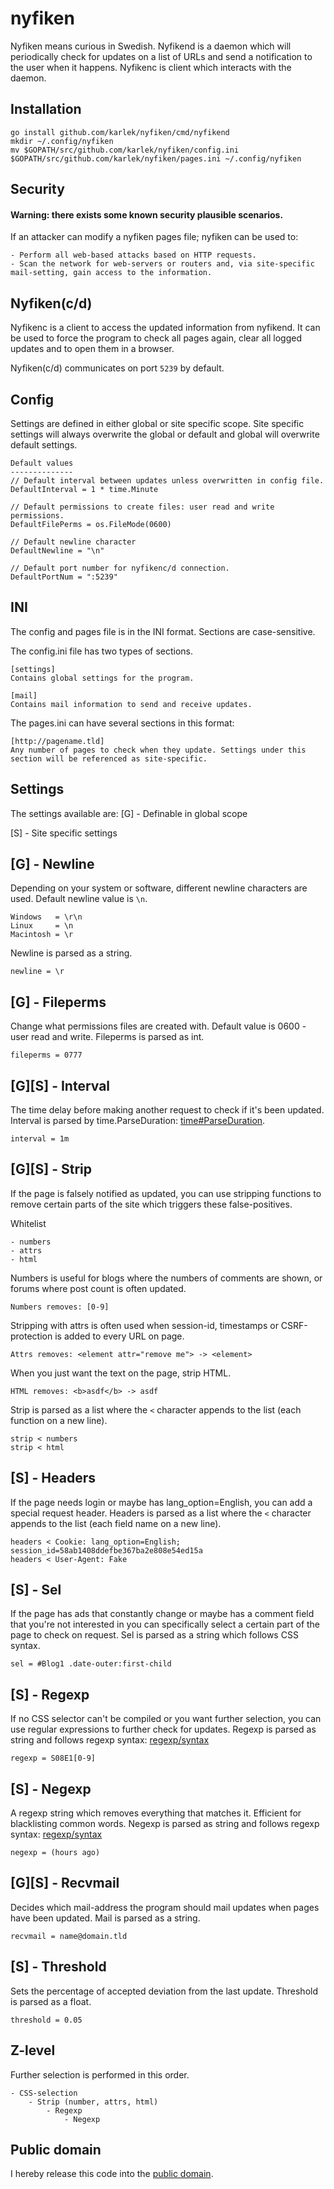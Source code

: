 nyfiken
=======
Nyfiken means curious in Swedish. Nyfikend is a daemon which will periodically check for updates on a list of URLs and send a notification to the user when it happens. Nyfikenc is client which interacts with the daemon.

Installation
------------
    go install github.com/karlek/nyfiken/cmd/nyfikend
    mkdir ~/.config/nyfiken
	mv $GOPATH/src/github.com/karlek/nyfiken/config.ini $GOPATH/src/github.com/karlek/nyfiken/pages.ini ~/.config/nyfiken

Security
--------
#### Warning: there exists some known security plausible scenarios.
If an attacker can modify a nyfiken pages file; nyfiken can be used to:

    - Perform all web-based attacks based on HTTP requests.
    - Scan the network for web-servers or routers and, via site-specific mail-setting, gain access to the information.

Nyfiken(c/d)
------------
Nyfikenc is a client to access the updated information from nyfikend. It can be used to force the program to check all pages again, clear all logged updates and to open them in a browser.

Nyfiken(c/d) communicates on port `5239` by default.

Config
------
Settings are defined in either global or site specific scope. Site specific settings will always overwrite the global or default and global will overwrite default settings.

    Default values
    --------------
    // Default interval between updates unless overwritten in config file.
    DefaultInterval = 1 * time.Minute

	// Default permissions to create files: user read and write permissions.
	DefaultFilePerms = os.FileMode(0600)

	// Default newline character
	DefaultNewline = "\n"

	// Default port number for nyfikenc/d connection.
	DefaultPortNum = ":5239"

INI
---
The config and pages file is in the INI format.
Sections are case-sensitive.

The config.ini file has two types of sections.

	[settings]
	Contains global settings for the program.

	[mail]
	Contains mail information to send and receive updates.

The pages.ini can have several sections in this format:

	[http://pagename.tld]
    Any number of pages to check when they update. Settings under this section will be referenced as site-specific.

Settings
--------
The settings available are:
[G] - Definable in global scope

[S] - Site specific settings

[G] - Newline
-------------
Depending on your system or software, different newline characters are used.
Default newline value is `\n`.

    Windows   = \r\n
    Linux     = \n
    Macintosh = \r

Newline is parsed as a string.

    newline = \r

[G] - Fileperms
---------------
Change what permissions files are created with. Default value is 0600 - user read and write.
Fileperms is parsed as int.

    fileperms = 0777

[G][S] - Interval
-----------------
The time delay before making another request to check if it's been updated.
Interval is parsed by time.ParseDuration: [time#ParseDuration](http://tip.golang.org/pkg/time/#ParseDuration).

    interval = 1m

[G][S] - Strip
--------------
If the page is falsely notified as updated, you can use stripping functions to remove certain parts of the site which triggers these false-positives.

Whitelist

    - numbers
    - attrs
    - html

Numbers is useful for blogs where the numbers of comments are shown, or forums where post count is often updated.

	Numbers removes: [0-9]

Stripping with attrs is often used when session-id, timestamps or CSRF-protection is added to every URL on page.

	Attrs removes: <element attr="remove me"> -> <element>

When you just want the text on the page, strip HTML.

	HTML removes: <b>asdf</b> -> asdf

Strip is parsed as a list where the  `<` character appends to the list (each function on a new line).

    strip < numbers
    strip < html

[S] - Headers
-------------
If the page needs login or maybe has lang_option=English, you can add a special request header.
Headers is parsed as a list where the  `<` character appends to the list (each field name on a new line).

    headers < Cookie: lang_option=English; session_id=58ab1408ddefbe367ba2e808e54ed15a
    headers < User-Agent: Fake

[S] - Sel
---------
If the page has ads that constantly change or maybe has a comment field that you're not interested in you can specifically select a certain part of the page to check on request.
Sel is parsed as a string which follows CSS syntax.

    sel = #Blog1 .date-outer:first-child

[S] - Regexp
------------
If no CSS selector can't be compiled or you want further selection, you can use regular expressions to further check for updates.
Regexp is parsed as string and follows regexp syntax: [regexp/syntax](http://tip.golang.org/pkg/regexp/syntax/)

    regexp = S08E1[0-9]

[S] - Negexp
------------
A regexp string which removes everything that matches it. Efficient for blacklisting common words.
Negexp is parsed as string and follows regexp syntax: [regexp/syntax](http://tip.golang.org/pkg/regexp/syntax/)

    negexp = (hours ago)

[G][S] - Recvmail
-----------------
Decides which mail-address the program should mail updates when pages have been updated.
Mail is parsed as a string.

    recvmail = name@domain.tld

[S] - Threshold
---------------
Sets the percentage of accepted deviation from the last update.
Threshold is parsed as a float.

    threshold = 0.05

Z-level
-------
Further selection is performed in this order.

    - CSS-selection
        - Strip (number, attrs, html)
            - Regexp
                - Negexp

Public domain
-------------
I hereby release this code into the [public domain](https://creativecommons.org/publicdomain/zero/1.0/).
